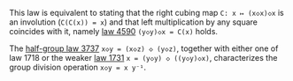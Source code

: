 This law is equivalent to stating that the right cubing map `C: x ↦ (x◇x)◇x` is an involution (`C(C(x)) = x`) and that left multiplication by any square coincides with it, namely [law 4590](https://teorth.github.io/equational_theories/implications/?4590) `(y◇y)◇x = C(x)` holds.

The [half-group law 3737](https://teorth.github.io/equational_theories/implications/?3737) `x◇y = (x◇z) ◇ (y◇z)`, together with either one of law 1718 or the weaker [law 1731](https://teorth.github.io/equational_theories/implications/?1731) `x = (y◇y) ◇ ((y◇y)◇x)`, characterizes the group division operation `x◇y = x y⁻¹`.
